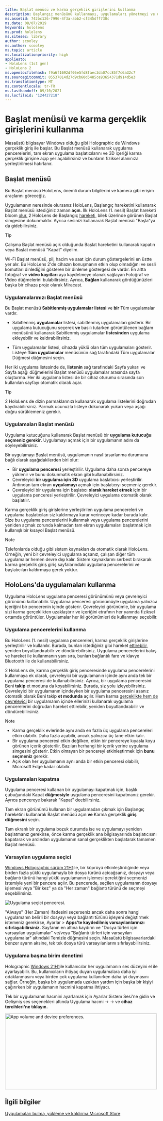 ```yaml
---
title: Başlat menüsü ve karma gerçeklik girişlerini kullanma
description: Başlangıç menüsünü kullanmayı, uygulamaları yönetmeyi ve uygulamalara erişmeyi ve karma gerçeklik giriş girişlerine mobil cihazlarda HoloLens öğrenin.
ms.assetid: 742bc126-7996-4f3a-abb2-cf345dff730c
ms.date: 08/07/2019
keywords: hololens
ms.prod: hololens
ms.sitesec: library
author: scooley
ms.author: scooley
ms.topic: article
ms.localizationpriority: high
appliesto:
- HoloLens (1st gen)
- HoloLens 2
ms.openlocfilehash: f9a6f1692df05e5fd8faec3da07cc85f7c6a32c7
ms.sourcegitcommit: 05537014d27d9cb60d5485ce93654371d914d5e3
ms.translationtype: MT
ms.contentlocale: tr-TR
ms.lasthandoff: 09/10/2021
ms.locfileid: "124427218"
---
```

# <a name="use-the-start-menu-and-mixed-reality-home"></a>Başlat menüsü ve karma gerçeklik girişlerini kullanma

Masaüstü bilgisayar Windows olduğu gibi Holographic de Windows gerçeklik giriş ile başlar.  Bu Başlat menüsü kullanarak uygulama pencerelerini, tam ekran uygulama başlatıcılarını ve 3D içeriği karma gerçeklik girişine açıp yer açabilirsiniz ve bunların fiziksel alanınıza yerleştirilmesi hatırlanır.

## <a name="use-the-start-menu"></a>Başlat menüsü

Bu Başlat menüsü HoloLens, önemli durum bilgilerini ve kamera gibi erişim araçlarını göreceğiz.

Uygulamanın neresinde olursanız HoloLens, Başlangıç hareketini kullanarak Başlat menüsü istediğiniz zaman **açın.**  İlk HoloLens (1. nesil) Başlat hareketi bloom [olur.](https://support.microsoft.com/help/12644/hololens-use-gestures) 2 HoloLens de Başlangıç [hareketi,](hololens2-basic-usage.md#start-gesture) bilek üzerinde görünen Başlat simgesine dokunmaktır.  Ayrıca sesinizi kullanarak Başlat menüsü "Başla"ya da gidebilirsiniz.

> [!TIP]
> Çalışma Başlat menüsü açık olduğunda Başlat hareketini kullanarak kapatın veya Başlat menüsü "Kapat" diyelim.

Wi-Fi Başlat menüsü, pil, hacim ve saat için durum göstergelerini en üstte yer alır. Bu HoloLens 2'de cihazın konuşmanın etkin olup olmadığını ve sesli komutları dinlediğini gösteren bir dinleme göstergesi de vardır. En altta fotoğraf ve **video** **kayıtları** aya kaydetmeye olanak sağlayan Fotoğraf ve Video düğmelerini bulabilirsiniz.  Ayrıca, **Bağlan** kullanarak gördüğünüzleri başka bir cihaza proje olarak Miracast.

### <a name="find-apps-on-start-menu"></a>Uygulamalarınızı Başlat menüsü

Bu Başlat menüsü **Sabitlenmiş uygulamalar listesi** ve **bir** Tüm uygulamalar vardır.

- Sabitlenmiş **uygulamalar** listesi, sabitlenmiş uygulamaları gösterir. Bir uygulama kutucuğunu seçerek **ve** basılı tutarken görüntülenen bağlam menüsünü kullanarak Sabitlenmiş uygulamalar **listesinden** uygulama ekleyebilir ve kaldırabilirsiniz.

- Tüm uygulamalar  listesi, cihazda yüklü olan tüm uygulamaları gösterir.  Listeye **Tüm uygulamalar** menüsünün sağ tarafındaki Tüm uygulamalar  Düğmesi düğmesini seçin.

Her iki uygulama listesinde de,  **listenin** sağ tarafındaki Sayfa yukarı ve Sayfa aşağı düğmelerini Başlat menüsü uygulamalar arasında sayfa oluşturma.  Her iki uygulama listesi de bir cihaz oturumu sırasında son kullanılan sayfayı otomatik olarak açar.

> [!TIP]
> 2 HoloLens de dizin parmaklarınızı kullanarak uygulama listelerini doğrudan kaydırabilirsiniz. Parmak ucunuzla listeye dokunarak yukarı veya aşağı doğru sürüklemeniz gerekir.

### <a name="open-apps-from-start-menu"></a>Uygulamaları Başlat menüsü

Uygulama kutucuğunu kullanarak Başlat menüsü bir **uygulama** **kutucuğu seçmeniz gerekir.** Uygulamayı açmak için bir uygulamanın adını da söyleyebilirsiniz.

Bir uygulamayı Başlat menüsü, uygulamanın nasıl tasarlanma durumuna bağlı olarak aşağıdakilerden biri olur:

- Bir **uygulama penceresi** yerleştirilir. Uygulama daha sonra pencereye yüklenir ve bunu dokunmatik ekran gibi kullanabilirsiniz.
- Çevreleyici **bir uygulama için 3D** uygulama başlatıcısı yerleştirilir. Ardından tam ekran **uygulamayı** açmak için başlatıcıyı seçmeniz gerekir.
- Çevreleyici bir uygulama için başlatıcı **olarak hareket etmek** için bir uygulama penceresi yerleştirilir. Çevreleyici uygulama otomatik olarak başlatılır.

Karma gerçeklik giriş girişlerine yerleştirilen uygulama pencereleri ve uygulama başlatıcıları siz kaldırmaya karar verinceye kadar burada kalır.  Size bu uygulama pencerelerini kullanmak veya uygulama pencerelerini yeniden açmak zorunda kalmadan tam ekran uygulamaları başlatmak için kullanışlı bir kısayol Başlat menüsü. 

> [!NOTE]
>Telefonlarda olduğu gibi sistem kaynakları da otomatik olarak HoloLens.  Örneğin, yeni bir çevreleyici uygulama açsanız, çalışan diğer tüm uygulamalar hemen devre dışı kalır. Sistem kaynaklarını serbest bırakarak karma gerçeklik giriş giriş sayfalarındaki uygulama pencerelerini ve başlatıcıları kaldırmaya gerek yoktur. 

## <a name="using-apps-on-hololens"></a>HoloLens'da uygulamaları kullanma

Uygulama HoloLens uygulama penceresi görünümünü veya çevreleyici görünümü kullanabilir. Uygulama penceresi görünümüyle uygulama yalnızca içeriğini bir pencerenin içinde gösterir. Çevreleyici görünümle, bir uygulama sizi karma gerçeklikten uzaklaştırır ve içeriğini etrafının her yanında fiziksel ortamda görüntüler. Uygulamalar her iki görünümleri de kullanmayı seçebilir.

### <a name="use-app-windows"></a>Uygulama pencerelerini kullanma

Bu HoloLens (1. nesil) uygulama pencereleri, karma gerçeklik girişlerine yerleştirilir ve kullanılır. Burada, bunları istediğiniz gibi hareket [ettirebilir,](hololens1-basic-usage.md#move-resize-and-rotate-apps) yeniden boyutlandırabilir ve döndürebilirsiniz. Uygulama pencerelerini bakış ve hareket ile kullanmanın yanı sıra, bunları bağlantılı fare ve klavye Bluetooth ile de kullanabilirsiniz.

2 HoloLens de, karma gerçeklik giriş penceresinde uygulama pencerelerini kullanmaya ek olarak, çevreleyici bir uygulamanın içinde aynı anda tek bir uygulama penceresi de kullanabilirsiniz. Ayrıca, bir uygulama penceresini Beni **takip** et moduna da koyabilirsiniz. Burada, siz yolu izleyebilirsiniz. Çevreleyici bir uygulamanın içindeyken bir uygulama penceresini asanız otomatik olarak Beni takip **et modunda** açılır. Hem karma [gerçeklikte hem de çevreleyici](hololens2-basic-usage.md#move-resize-and-rotate-holograms) bir uygulamanın içinde ellerinizi kullanarak uygulama pencerelerini doğrudan hareket ettirebilir, yeniden boyutlandırabilir ve döndürebilirsiniz.

> [!NOTE]
>
> - Karma gerçeklik evlerinde aynı anda en fazla üç uygulama pencereleri etkin olabilir. Daha fazla açabilir, ancak yalnızca üç tane etkin kalır.
> - Bir uygulama penceresi etkin değilken, etkin bir pencereye kıyasla koyu görünen içerik gösterilir.  Bazıları herhangi bir içerik yerine uygulama simgesini gösterir.  Etkin olmayan bir pencereyi etkinleştirmek için **bunu seçmeniz** gerekir.
> - Açık olan her uygulamanın aynı anda bir etkin penceresi olabilir, Microsoft Edge kadar olabilir.

### <a name="close-apps"></a>Uygulamaları kapatma

Uygulama penceresi kullanan bir uygulamayı kapatmak için, başlık çubuğundaki Kapat **düğmesiyle** uygulama penceresini kapatmanız gerekir.  Ayrıca pencereye bakarak "Kapat" deebilirsiniz.

Tam ekran görünümü kullanan bir uygulamadan çıkmak için Başlangıç hareketini kullanarak Başlat menüsü açın **ve** Karma gerçeklik **giriş düğmesini** seçin.

Tam ekranlı bir uygulama bozuk durumda ise ve uygulamayı yeniden başlatmanız gerekirse, önce karma gerçeklik ana bilgisayarında başlatıcısını kapatarak ve ardından uygulamanın sanal gerçeklikten başlatarak tamamen Başlat menüsü.

### <a name="default-app-picker"></a>Varsayılan uygulama seçici

[Windows Holographic sürüm 21H1](hololens-release-notes.md#windows-holographic-version-21h1)ile, bir köprüyü etkinleştirdiğinde veya birden fazla yüklü uygulamayla bir dosya türünü açicağsanız, dosyayı veya bağlantı türünü hangi yüklü uygulamanın işlemesi gerektiğini seçmenizi istemiyle yeni bir pencere açılır. Bu pencerede, seçilen uygulamanın dosyayı işlemesi veya "Bir kez" ya da "Her zaman" bağlantı türünü de seçmeyi seçebilirsiniz.

![Uygulama seçici penceresi.](images/default-app-picker.png)

"Always" (Her Zaman) ifadesini seçerseniz ancak daha sonra hangi uygulamanın belirli bir dosyayı veya bağlantı türünü işleyeni değiştirmek istemeniz gerekirse, Ayarlar > **Apps'te kaydedilmiş varsayılanlarınızı sıfırlayabilirsiniz.** Sayfanın en altına kaydırın ve  "Dosya türleri için varsayılan uygulamalar" ve/veya "Bağlantı türleri için varsayılan uygulamalar" altındaki Temizle düğmesini seçin. Masaüstü bilgisayarlardaki benzer ayarın aksine, tek tek dosya türü varsayılanlarını sıfırlayabilirsiniz.

### <a name="per-app-volume-control"></a>Uygulama başına birim denetimi

Holographic [Windows 21H1](hololens-release-notes.md#windows-holographic-version-21h1)ile kullanıcılar her uygulamanın ses düzeyini el ile ayarlayabilir. Bu, kullanıcıların ihtiyaç duyan uygulamalara daha iyi odaklanmasını veya birden çok uygulama kullanırken daha iyi duymasını sağlar. Örneğin, başka bir uygulamada uzaktan yardım için başka bir kişiyi çağırırken bir uygulamanın hacmini kapatma ihtiyacı.

Tek bir uygulamanın hacmini ayarlamak için Ayarlar Sistem Sesi'ne gidin ve Gelişmiş ses seçenekleri altında Uygulama hacmi  ->    ->  ve **cihaz tercihleri'ne tıklayın.**

 <img alt="App volume and device preferences." src="./images/volume-per-app.jpg" width="500" height="250" />

## <a name="related-info"></a>İlgili bilgiler

[Uygulamaları bulma, yükleme ve kaldırma Microsoft Store](holographic-store-apps.md)

